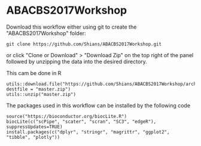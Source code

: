 # ABACBS2017Workshop

Download this workflow either using git to create the "ABACBS2017Workshop" folder:

    git clone https://github.com/Shians/ABACBS2017Workshop.git
    
or click "Clone or Download" > "Download Zip" on the top right of the panel followed by unzipping the data into the desired directory.

This cam be done in R

    utils::download.file("https://github.com/Shians/ABACBS2017Workshop/archive/master.zip", destfile = "master.zip")
    utils::unzip("master.zip")

The packages used in this workflow can be installed by the following code

    source("https://bioconductor.org/biocLite.R")
    biocLite(c("scPipe", "scater", "scran", "SC3", "edgeR"), suppressUpdates=TRUE)
    install.packages(c("dplyr", "stringr", "magrittr", "ggplot2", "tibble", "plotly"))
